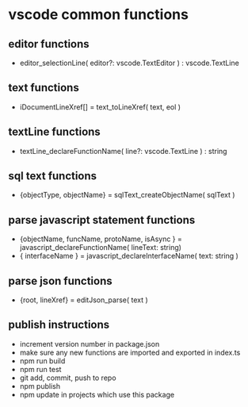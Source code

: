 # vscode common functions

## editor functions
* editor_selectionLine( editor?: vscode.TextEditor ) : vscode.TextLine

## text functions
* iDocumentLineXref[] = text_toLineXref( text, eol )

## textLine functions
* textLine_declareFunctionName( line?: vscode.TextLine ) : string

## sql text functions
* {objectType, objectName} = sqlText_createObjectName( sqlText )

## parse javascript statement functions
* {objectName, funcName, protoName, isAsync } = javascript_declareFunctionName( lineText: string)
* { interfaceName } = javascript_declareInterfaceName( text: string )

## parse json functions
* {root, lineXref} = editJson_parse( text )

## publish instructions
* increment version number in package.json
* make sure any new functions are imported and exported in index.ts
* npm run build
* npm run test
* git add, commit, push to repo
* npm publish
* npm update in projects which use this package
